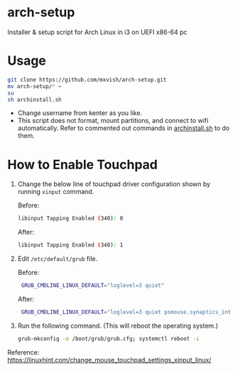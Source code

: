 # arch-setup
Installer &amp; setup script for Arch Linux in i3 on UEFI x86-64 pc

# Usage
```sh
git clone https://github.com/mxvish/arch-setup.git
mv arch-setup/* ~
su
sh archinstall.sh
```
- Change username from kenter as you like.
- This script does not format, mount partitions, and connect to wifi automatically.
Refer to commented out commands in [archinstall.sh](archinstall.sh) to do them.

# How to Enable Touchpad

1. Change the below line of touchpad driver configuration shown by running `xinput` command.
  
   Before:
   ```sh
   libinput Tapping Enabled (340): 0
   ```
   After:
    ```sh
   libinput Tapping Enabled (340): 1
   ```

2. Edit `/etc/default/grub` file.

   Before:
   ```sh
    GRUB_CMDLINE_LINUX_DEFAULT="loglevel=3 quiet"
    ```
   After:
   ```sh
    GRUB_CMDLINE_LINUX_DEFAULT="loglevel=3 quiet psmouse.synaptics_intertouch=1"
    ```
 
3. Run the following command. (This will reboot the operating system.)
    ```sh
    grub-mkconfig -o /boot/grub/grub.cfg; systemctl reboot -i
    ```
  
Reference: https://linuxhint.com/change_mouse_touchpad_settings_xinput_linux/
